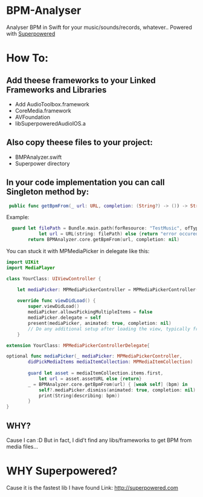 # BPM-Analyser
Analyser BPM in Swift for your music/sounds/records, whatever..
Powered with [Superpowered](http://superpowered.com)

# How To:
## Add theese frameworks to your Linked Frameworks and Libraries
- Add AudioToolbox.framework
- CoreMedia.framework
- AVFoundation
- libSuperpoweredAudioIOS.a
## Also copy theese files to your project:
- BMPAnalyzer.swift
- Superpower directory

## In your code implementation you can call Singleton method by:
```swift
 public func getBpmFrom(_ url: URL, completion: (String?) -> ()) -> String
```
Example:
```swift
  guard let filePath = Bundle.main.path(forResource: "TestMusic", ofType: "m4a"),
            let url = URL(string: filePath) else {return "error occured, check fileURL"}
        return BPMAnalyzer.core.getBpmFrom(url, completion: nil)

```

You can stuck it with MPMediaPicker in delegate like this:
```swift
import UIKit
import MediaPlayer

class YourClass: UIViewController {

    let mediaPicker: MPMediaPickerController = MPMediaPickerController(mediaTypes: .music)
    
    override func viewDidLoad() {
        super.viewDidLoad()
        mediaPicker.allowsPickingMultipleItems = false
        mediaPicker.delegate = self
        present(mediaPicker, animated: true, completion: nil)
        // Do any additional setup after loading the view, typically from a nib.
    }

extension YourClass: MPMediaPickerControllerDelegate{

optional func mediaPicker(_ mediaPicker: MPMediaPickerController, 
        didPickMediaItems mediaItemCollection: MPMediaItemCollection)
        
        guard let asset = mediaItemCollection.items.first,
            let url = asset.assetURL else {return}
        _ = BPMAnalyzer.core.getBpmFrom(url) { [weak self] (bpm) in
            self?.mediaPicker.dismiss(animated: true, completion: nil)
            print(String(describing: bpm))
        }
}
```

## WHY?
Cause I can :D But in fact, I did't find any libs/frameworks to get BPM from media files...

# WHY Superpowered?
Cause it is the fastest lib I have found
Link: http://superpowered.com
